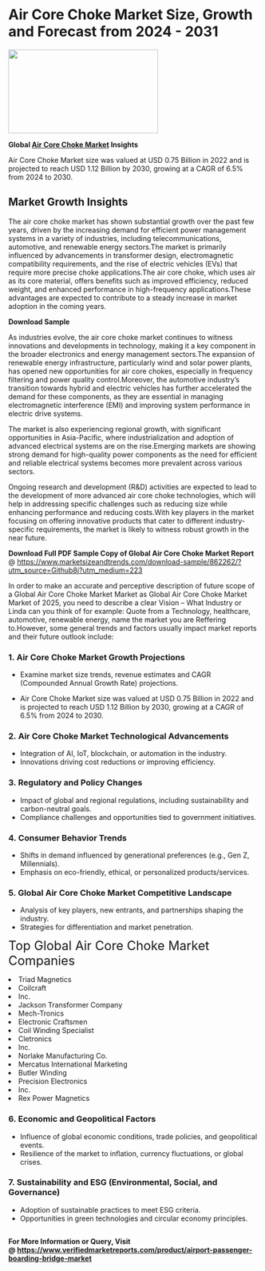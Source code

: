 <H1>Air Core Choke Market Size, Growth and Forecast from 2024 - 2031</H1><img class="aligncenter size-medium wp-image-584254" src="https://thirdeyenews.in/wp-content/uploads/2024/09/Global-Market-Research-300x168.jpeg" alt="" width="300" height="168" /><p><strong>Global&nbsp;<a href="https://www.marketsizeandtrends.com/download-sample/862262/?utm_source=Github8j?utm_medium=223">Air Core Choke Market</a> Insights</strong></p><p>Air Core Choke Market size was valued at USD 0.75 Billion in 2022 and is projected to reach USD 1.12 Billion by 2030, growing at a CAGR of 6.5% from 2024 to 2030.</p><p><h2>Market Growth Insights</h2> <p>The air core choke market has shown substantial growth over the past few years, driven by the increasing demand for efficient power management systems in a variety of industries, including telecommunications, automotive, and renewable energy sectors.The market is primarily influenced by advancements in transformer design, electromagnetic compatibility requirements, and the rise of electric vehicles (EVs) that require more precise choke applications.The air core choke, which uses air as its core material, offers benefits such as improved efficiency, reduced weight, and enhanced performance in high-frequency applications.These advantages are expected to contribute to a steady increase in market adoption in the coming years.</p> <p><strong>Download Sample</strong></p> <p>As industries evolve, the air core choke market continues to witness innovations and developments in technology, making it a key component in the broader electronics and energy management sectors.The expansion of renewable energy infrastructure, particularly wind and solar power plants, has opened new opportunities for air core chokes, especially in frequency filtering and power quality control.Moreover, the automotive industry’s transition towards hybrid and electric vehicles has further accelerated the demand for these components, as they are essential in managing electromagnetic interference (EMI) and improving system performance in electric drive systems.</p> <p>The market is also experiencing regional growth, with significant opportunities in Asia-Pacific, where industrialization and adoption of advanced electrical systems are on the rise.Emerging markets are showing strong demand for high-quality power components as the need for efficient and reliable electrical systems becomes more prevalent across various sectors.</p> <p>Ongoing research and development (R&D) activities are expected to lead to the development of more advanced air core choke technologies, which will help in addressing specific challenges such as reducing size while enhancing performance and reducing costs.With key players in the market focusing on offering innovative products that cater to different industry-specific requirements, the market is likely to witness robust growth in the near future.</p> <p><span class=""><strong>Download Full PDF Sample Copy of Global Air Core Choke Market Report</strong> @ <a href="https://www.marketsizeandtrends.com/download-sample/862262/?utm_source=Github8j?utm_medium=223" target="_blank">https://www.marketsizeandtrends.com/download-sample/862262/?utm_source=Github8j?utm_medium=223</a></span></p><p>In order to make an accurate and perceptive description of future scope of a Global&nbsp;Air Core Choke Market Market as Global&nbsp;Air Core Choke Market Market of 2025, you need to describe a clear Vision &ndash; What Industry or Linda can you think of for example: Quote from a Technology, healthcare, automotive, renewable energy, name the market you are Reffering to.However, some general trends and factors usually impact market reports and their future outlook include:</p><h3>1.&nbsp;<strong>Air Core Choke Market Growth Projections</strong></h3><ul><li>Examine market size trends, revenue estimates and CAGR (Compounded Annual Growth Rate) projections.</li><li><p>Air Core Choke Market size was valued at USD 0.75 Billion in 2022 and is projected to reach USD 1.12 Billion by 2030, growing at a CAGR of 6.5% from 2024 to 2030.</p></li></ul><h3>2.&nbsp;<strong>Air Core Choke Market Technological Advancements</strong></h3><ul><li>Integration of AI, IoT, blockchain, or automation in the industry.</li><li>Innovations driving cost reductions or improving efficiency.</li></ul><h3>3.&nbsp;<strong>Regulatory and Policy Changes</strong></h3><ul><li>Impact of global and regional regulations, including sustainability and carbon-neutral goals.</li><li>Compliance challenges and opportunities tied to government initiatives.</li></ul><h3>4.&nbsp;<strong>Consumer Behavior Trends</strong></h3><ul><li>Shifts in demand influenced by generational preferences (e.g., Gen Z, Millennials).</li><li>Emphasis on eco-friendly, ethical, or personalized products/services.</li></ul><h3>5.&nbsp;<strong>Global Air Core Choke Market Competitive Landscape</strong></h3><ul><li>Analysis of key players, new entrants, and partnerships shaping the industry.</li><li>Strategies for differentiation and market penetration.</li></ul><p data-pm-slice="1 1 []"><span style="color: inherit; font-family: inherit; font-size: 25px;">Top Global Air Core Choke Market Companies</span></p><div class="" data-test-id=""><p><li>Triad Magnetics</li><li> Coilcraft</li><li> Inc.</li><li> Jackson Transformer Company</li><li> Mech-Tronics</li><li> Electronic Craftsmen</li><li> Coil Winding Specialist</li><li> Cletronics</li><li> Inc.</li><li> Norlake Manufacturing Co.</li><li> Mercatus International Marketing</li><li> Butler Winding</li><li> Precision Electronics</li><li> Inc.</li><li> Rex Power Magnetics</li></p></div><h3>6.&nbsp;<strong>Economic and Geopolitical Factors</strong></h3><ul><li>Influence of global economic conditions, trade policies, and geopolitical events.</li><li>Resilience of the market to inflation, currency fluctuations, or global crises.</li></ul><h3>7.&nbsp;<strong>Sustainability and ESG (Environmental, Social, and Governance)</strong></h3><ul><li>Adoption of sustainable practices to meet ESG criteria.</li><li>Opportunities in green technologies and circular economy principles.</li></ul><h2><strong style="font-size: 14px;">For More Information or Query, Visit @&nbsp;</strong><a style="background-color: #ffffff; font-size: 14px;" href="https://www.marketsizeandtrends.com/report/air-core-choke-market/" target="_blank">https://www.verifiedmarketreports.com/product/airport-passenger-boarding-bridge-market</a></h2>